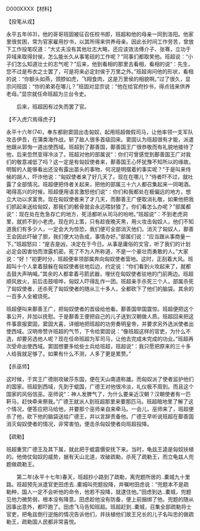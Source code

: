 D000XXXX【材料】



【投笔从戎】

永平五年(63)，他的哥哥班固被征召任校书郎，班超和他的母亲一同到洛阳。他家里很贫困，常为官家雇用抄书，以其所得来供养母亲。因此长时间工作劳苦，曾放下工作投笔叹道：“大丈夫没有其他壮志大略，还应该效法傅介子、张骞，立功于异域来取得封侯，怎么能长久从事笔砚的工作呢？”同事们都取笑他。班超说：“小子们怎么知道壮士的志气呢？”后来，他到看相的那里去看相，看相的说“：先生，您不过是布衣之士罢了，可是将来必定封侯于万里之外。”班超询问他的形状，看相的说：“你额头如燕，颈脖如虎，飞翔食肉，这是万里侯的相貌啊。”过了很久，显宗问班固：“你的弟弟在哪儿？”班固对显宗说：“他在给官府抄书，得点钱来供养老母。”显宗就任命班超为兰台令史。

　　后来，班超因有过失而罢了官。

【不入虎穴焉得虎子】

永平十六年(74)，奉东都尉窦固出击匈奴，起用班超做假司马，让他率领一支军队攻击伊吾，在蒲类海作战，斩了敌人很多首级回来。窦固认为班超很有才能，派遣他跟从郭恂一道出使西域。班超到了鄯善国，鄯善国王广很恭敬而有礼貌地接待了他，后来忽然变得冷淡了。班超对他的部属说“：你们可曾感觉到鄯善国王广对我们的敬意减低了吗？这一定是有匈奴使者来，鄯善国王心怀犹豫不知所以的缘故。明智的人能够看出还没有露出苗头的事物，何况是明摆着的事实呢？”于是叫来侍候的胡人，吓诈他说：“匈奴使者来了好几天了。现在在哪儿？”侍者吓不过，就吐露了全部情况。班超便把侍者关起来，把他的部属三十六人都召集起来一同喝酒。喝得高兴的时候，班超便用语言激怒他们说“：你们和我都处在极偏远的地方，想立大功以求富贵。现在匈奴使者来了才几天，而鄯善王广便取消礼敬，如果他把我们抓起来送给匈奴，那我们的骸骨就会永远喂豺狼了。你们看怎么办呢？”部属都说“：现在处在危急存亡的地方，死活都听从司马的吩咐。”班超说“：不到老虎洞里，就抓不到小老虎。现在的上策，只有趁夜晚天黑，用火攻击匈奴人，他们不知道我们有多少人，一定会大为惊恐，我们便可全部消灭他们。消灭了匈奴人，鄯善王会因此吓破了胆，我们便大功告成，事情办好。”部属们说：“应当跟从事商量一下。”班超怒曰：“是吉是凶，决定在于今日。从事是庸俗的文官，听了我们的计划必定会因害怕而泄露机密。死了不为人所称道，不是一个豪壮而勇敢的人。”大家说：“好！”初更时分，班超便率领部属奔向匈奴使者营地。这时，正刮着大风。班超叫十个人拿着鼓躲在匈奴使者驻地后边，约定说：“你们看到火攻起来了，就都击鼓大声呐喊。”其余的人都拿着弓箭武器，埋伏在匈奴使者驻地的门前两边。班超顺风放火，前后击鼓喧哗，匈奴人吓得乱作一团。班超亲手杀死三个人，部属杀死了匈奴使者，还杀死了匈奴使者的随从三十多人，全都砍下了他们的脑袋。其余的一百多人全被烧死。

班超便叫来鄯善王广，把匈奴使者的首级给他看。鄯善国举国震惊。班超便把这个事公开，并加以抚慰。于是鄯善王便把自己的儿子送到汉朝做人质。班超回来把这件事禀报窦固，窦固大喜，详细地把班超的功劳奏明皇帝，并要求另外选派使者出使西域。汉明帝赞许班超的气节，下令给窦固说：“像班超这样的官吏，为什么不选，却要另选他人呢？现在任命班超为军司马，让他去完成未完成的功业。”班超再次受命出使西域。窦固想要多给些士兵给班超，班超说“：我只愿把原来的三十多人给我就足够了。如果有什么不测，人多了更是累赘。”

【杀巫师】

这时候，于宾王广德刚攻破莎东国，便在天山南道称雄。而匈奴派了使者监护他们的国家。班超到西域，先到于蜫国，广德王对他很冷淡，礼仪极不周到。而且这个国家的风俗信巫。巫师说“：神人发脾气了，为什么要亲近汉朝？汉朝使者有一匹靬马，赶快牵来祭我。”广德王就派人到班超那里来要那匹马。班超暗地里了解了这个情况，便答应把马给他，并要那个巫师亲自来牵马。一会儿，巫师来了，班超便杀了他，砍下他的脑袋送给广德王，并以言辞责备他。广德王早听说班超在鄯善国消灭匈奴使者的情况，非常害怕，便击杀匈奴使者向班超投降。

【疏勒】

班超重赏广德王及其下属，就此把于蜫震慑安抚下来。当时，龟兹王逵是匈奴扶植的。他倚仗匈奴的威势，据有天山北道，攻破疏勒，杀死了疏勒王，而立龟兹人兜题做疏勒王。

　　第二年(永平十七年)春天，班超抄小路到了疏勒，离兜题所居的..橐城九十里路。班超预先派遣官吏田虑去..橐城叫兜题投降，并嘱咐田虑说：“兜题本不是疏勒种，国人一定不会听他的命令，他若不投降，就逮住他。”田虑到达..橐城，兜题见他力微势弱，根本没有降意。田虑趁他没有防备，便上前捆绑了他。兜题的随从因事出意外，都吓跑了。田虑飞马告知班超。班超赶到..橐城，召集全部疏勒将士官吏，把龟兹倒行逆施的情况告诉他们，并扶植他们故王兄长的儿子名叫忠的做疏勒王，疏勒国人民都非常喜悦。